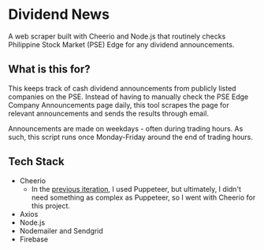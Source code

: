 # Dividend News
A web scraper built with Cheerio and Node.js that routinely checks Philippine Stock Market (PSE) Edge for any dividend announcements.

## What is this for?
This keeps track of cash dividend announcements from publicly listed companies on the PSE. Instead of having to manually check the PSE Edge Company Announcements page daily, this tool scrapes the page for relevant announcements and sends the results through email.

Announcements are made on weekdays - often during trading hours. As such, this script runs once Monday-Friday around the end of trading hours.

## Tech Stack
- Cheerio
  - In the [previous iteration](https://github.com/msunji/puppeteer-dividends), I used Puppeteer, but ultimately, I didn't need something as complex as Puppeteer, so I went with Cheerio for this project.
- Axios
- Node.js
- Nodemailer and Sendgrid
- Firebase